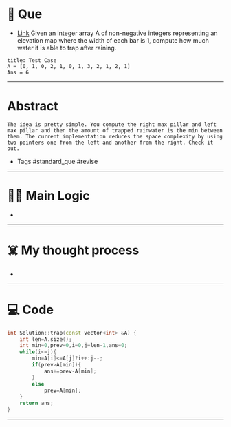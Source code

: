 # 🧩 Que
- [Link](https://www.interviewbit.com/problems/rain-water-trapped/)
Given an integer array A of non-negative integers representing an elevation map where the width of each bar is 1, compute how much water it is able to trap after raining.
```ad-question
title: Test Case
A = [0, 1, 0, 2, 1, 0, 1, 3, 2, 1, 2, 1]
Ans = 6
```

---
# Abstract
```ad-abstract
The idea is pretty simple. You compute the right max pillar and left max pillar and then the amount of trapped rainwater is the min between them. The current implementation reduces the space complexity by using two pointers one from the left and another from the right. Check it out.
```

- Tags #standard_que #revise 
--- 
# 🕵️‍♂️ Main Logic
- 

---
# ☠️ My thought process
- 
---

# 💻 Code
```cpp
int Solution::trap(const vector<int> &A) {
    int len=A.size();
    int min=0,prev=0,i=0,j=len-1,ans=0;
    while(i<=j){
        min=A[i]<=A[j]?i++:j--;
        if(prev>A[min]){
            ans+=prev-A[min];
        }
        else
            prev=A[min];
    }
    return ans;
}
```
---
